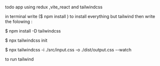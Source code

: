 todo app using redux ,vite_react and tailwindcss

in terminal write ($ npm install ) to install everything but tailwind
then write the folowing : 

$ npm install -D tailwindcss

$ npx tailwindcss init

$ npx tailwindcss -i ./src/input.css -o ./dist/output.css --watch

to run tailwind
